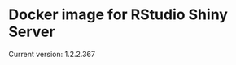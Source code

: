 Docker image for RStudio Shiny Server
=====================================

Current version: 1.2.2.367
